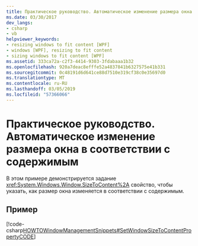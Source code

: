 ```yaml
---
title: Практическое руководство. Автоматическое изменение размера окна в соответствии с содержимым
ms.date: 03/30/2017
dev_langs:
- csharp
- vb
helpviewer_keywords:
- resizing windows to fit content [WPF]
- windows [WPF], resizing to fit content
- sizing windows to fit content [WPF]
ms.assetid: 333ca72a-c2f3-4414-9303-3fdabaaa1b32
ms.openlocfilehash: 920a7deac8efffe52a4837841b6327575e41b331
ms.sourcegitcommit: 0c48191d6d641ce88d7510e319cf38c0e35697d0
ms.translationtype: MT
ms.contentlocale: ru-RU
ms.lasthandoff: 03/05/2019
ms.locfileid: "57366066"
---
```

# <a name="how-to-automatically-size-a-window-to-fit-its-content"></a>Практическое руководство. Автоматическое изменение размера окна в соответствии с содержимым
В этом примере демонстрируется задание <xref:System.Windows.Window.SizeToContent%2A> свойство, чтобы указать, как размер окна изменяется в соответствии с содержимым.  
  
## <a name="example"></a>Пример  
 [!code-csharp[HOWTOWindowManagementSnippets#SetWindowSizeToContentPropertyCODE](~/samples/snippets/csharp/VS_Snippets_Wpf/HOWTOWindowManagementSnippets/CSharp/MainWindow.xaml.cs#setwindowsizetocontentpropertycode)]
 
